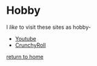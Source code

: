 # Hobby

I _like_ to visit these sites as hobby-

* [Youtube](https://www.youtube.com)
* [CrunchyRoll](https://www.crunchyroll.com/videos/anime)

[return to home](./README.md)
